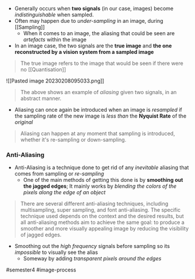 - Generally occurs when **two signals** (in our case, images) become *indistinguishable* when sampled.
- Often may happen due to *under-sampling* in an image, during [[Sampling]]
	- When it comes to an image, the aliasing that could be seen are *artefacts* within the image
- In an image case, the two signals are the **true image** and **the one reconstructed by a vision system from a sampled image**
> The true image refers to the image that would be seen if there were no [[Quantisation]]

![[Pasted image 20230208095033.png]]
> The above shows an example of *aliasing* given two signals, in an abstract manner.

- Aliasing can once again be introduced when an image is *resampled* if the sampling rate of the new image is *less than* the **Nyquist Rate** of the *original*

> Aliasing can happen at any moment that sampling is introduced, whether it's re-sampling or down-sampling. 

### Anti-Aliasing
- Anti-Aliasing is a technique done to get rid of any *inevitable* aliasing that comes from sampling or *re-sampling*
	- One of the main methods of getting this done is by **smoothing out the jagged edges**; It mainly works by *blending the colors of the pixels along the edge of an object*

> There are several different anti-aliasing techniques, including multisampling, super sampling, and font anti-aliasing. The specific technique used depends on the context and the desired results, but all anti-aliasing methods aim to achieve the same goal: to produce a smoother and more visually appealing image by reducing the visibility of jagged edges.

- Smoothing out the *high frequency* signals before sampling so its *impossible* to visually see the alias
	- Someway by adding *transparent pixels around the edges*

#semester4 #image-process 